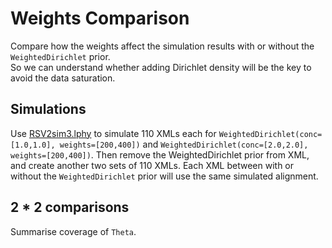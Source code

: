 # Weights Comparison

Compare how the weights affect the simulation results 
with or without the `WeightedDirichlet` prior.  
So we can understand whether adding Dirichlet density will be the key 
to avoid the data saturation.

## Simulations

Use [RSV2sim3.lphy](https://github.com/LinguaPhylo/linguaPhylo/blob/master/tutorials/RSV2sim3.lphy)
to simulate 110 XMLs each for `WeightedDirichlet(conc=[1.0,1.0], weights=[200,400])`
and `WeightedDirichlet(conc=[2.0,2.0], weights=[200,400])`.
Then remove the WeightedDirichlet prior from XML, 
and create another two sets of 110 XMLs.
Each XML between with or without the `WeightedDirichlet` prior 
will use the same simulated alignment.

## 2 * 2 comparisons

Summarise coverage of `Theta`.



